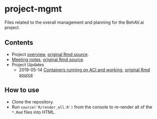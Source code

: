 # project-mgmt

Files related to the overall management and planning for the BehAV.ai project.

## Contents

- Project [overview](https://behav.github.io/project-mgmt/overview.html), [original Rmd source](overview.Rmd).
- [Meeting notes](https://behav.github.io/project-mgmt/meeting-notes.html), [original Rmd source](meeting-notes.Rmd).
- Project Updates
  - 2019-05-14 [Containers running on ACI and working](behAV_example_051419.html), [original Rmd source](behAV_example_051419.Rmd)

## How to use

- Clone the repository.
- Run `source('R/render_all.R')` from the console to re-render all of the `*.Rmd` files into HTML.
